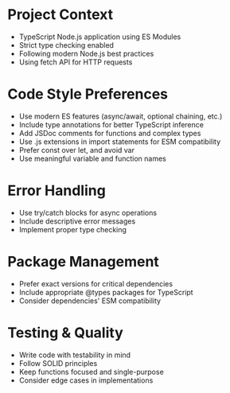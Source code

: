 # Project Context
- TypeScript Node.js application using ES Modules
- Strict type checking enabled
- Following modern Node.js best practices
- Using fetch API for HTTP requests

# Code Style Preferences
- Use modern ES features (async/await, optional chaining, etc.)
- Include type annotations for better TypeScript inference
- Add JSDoc comments for functions and complex types
- Use .js extensions in import statements for ESM compatibility
- Prefer const over let, and avoid var
- Use meaningful variable and function names

# Error Handling
- Use try/catch blocks for async operations
- Include descriptive error messages
- Implement proper type checking

# Package Management
- Prefer exact versions for critical dependencies
- Include appropriate @types packages for TypeScript
- Consider dependencies' ESM compatibility

# Testing & Quality
- Write code with testability in mind
- Follow SOLID principles
- Keep functions focused and single-purpose
- Consider edge cases in implementations
